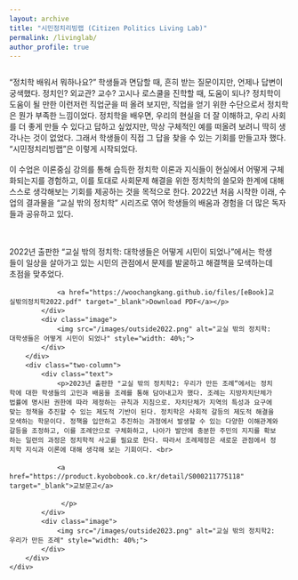 ```yaml
---
layout: archive
title: "시민정치리빙랩 (Citizen Politics Living Lab)"
permalink: /livinglab/
author_profile: true
---
```



<html lang="ko">
<head>
    <meta charset="UTF-8">
    <meta name="viewport" content="width=device-width, initial-scale=1.0">
    <title>정치학 소개</title>
    <style>
        .container {
            display: flex;
            flex-direction: column;
        }
        .single-column {
            margin-bottom: 20px;
            max-width: 800px; /* 두 개의 two-column 합친 너비와 동일하게 설정 */
        }
        .two-column {
            display: flex;
            margin-bottom: 20px;
            max-width: 800px; /* 너비 설정 */
        }
        .text {
            flex: 1;
            margin-right: 20px;
        }
        .image {
            flex: 1;
            display: flex;
            align-items: center;
        }
        .image img {
            width: 100%;
            height: auto;
        }
    </style>
</head>
<body>
    <div class="container">
        <div class="single-column">
            <p> “정치학 배워서 뭐하나요?” 학생들과 면담할 때, 흔히 받는 질문이지만, 언제나 답변이 궁색했다. 정치인? 외교관? 교수? 고시나 로스쿨을 진학할 때, 도움이 되나? 정치학이 도움이 될 만한 이런저런 직업군을 떠 올려 보지만, 직업을 얻기 위한 수단으로서 정치학은 뭔가 부족한 느낌이었다. 정치학을 배우면, 우리의 현실을 더 잘 이해하고, 우리 사회를 더 좋게 만들 수 있다고 답하고 싶었지만, 막상 구체적인 예를 떠올려 보려니 딱히 생각나는 것이 없었다. 그래서 학생들이 직접 그 답을 찾을 수 있는 기회를 만들고자 했다. “시민정치리빙랩”은 이렇게 시작되었다. 
            <br><br>
            이 수업은 이론중심 강의를 통해 습득한 정치학 이론과 지식들이 현실에서 어떻게 구체화되는지를 경험하고, 이를 토대로 사회문제 해결을 위한 정치학의 쓸모와 한계에 대해 스스로 생각해보는 기회를 제공하는 것을 목적으로 한다. 2022년 처음 시작한 이래, 수업의 결과물을 “교실 밖의 정치학” 시리즈로 엮어 학생들의 배움과 경험을 더 많은 독자들과 공유하고 있다.</p>
        </div>
        <div class="two-column">
            <div class="text">
                <p>2022년 출판한 “교실 밖의 정치학: 대학생들은 어떻게 시민이 되었나”에서는 학생들이 일상을 살아가고 있는 시민의 관점에서 문제를 발굴하고 해결책을 모색하는데 초점을 맞추었다. <br>

                <a href="https://woochangkang.github.io/files/[eBook]교실밖의정치학2022.pdf" target="_blank">Download PDF</a></p>
            </div>
            <div class="image">
                <img src="/images/outside2022.png" alt="교실 밖의 정치학: 대학생들은 어떻게 시민이 되었나" style="width: 40%;">
            </div>
        </div>
        <div class="two-column">
            <div class="text">
                <p>2023년 출판한 "교실 밖의 정치학2: 우리가 만든 조례“에서는 정치학에 대한 학생들의 고민과 배움을 조례를 통해 담아내고자 했다. 조례는 지방자치단체가 법률에 명시된 권한에 따라 제정하는 규칙과 지침으로. 자치단체가 지역의 특성과 요구에 맞는 정책을 추진할 수 있는 제도적 기반이 된다. 정치학은 사회적 갈등의 제도적 해결을 모색하는 학문이다. 정책을 입안하고 추진하는 과정에서 발생할 수 있는 다양한 이해관계와 갈등을 조정하고, 이를 조례안으로 구체화하고, 나아가 발안에 충분한 주민의 지지를 확보하는 일련의 과정은 정치학적 사고를 필요로 한다. 따라서 조례제정은 새로운 관점에서 정치학 지식과 이론에 대해 생각해 보는 기회이다. <br>

                <a href="https://product.kyobobook.co.kr/detail/S000211775118" target="_blank">교보문고</a>

                 </p>
            </div>
            <div class="image">
                <img src="/images/outside2023.png" alt="교실 밖의 정치학2: 우리가 만든 조례" style="width: 40%;">
            </div>
        </div>
    </div>
</body>
</html>